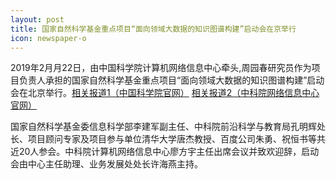 ```yaml
---
layout: post
title: 国家自然科学基金重点项目“面向领域大数据的知识图谱构建”启动会在京举行
icon: newspaper-o
---
```


2019年2月月22日，由中国科学院计算机网络信息中心牵头,周园春研究员作为项目负责人承担的国家自然科学基金重点项目“面向领域大数据的知识图谱构建”启动会在北京举行。<a href="http://www.cas.cn/yx/201902/t20190225_4680206.shtml">相关报道1（中国科学院官网）</a> <a href="http://www.cnic.cas.cn/xwdt/yfdt/201902/t20190225_5244573.html">相关报道2（中科院网络信息中心官网）</a>

国家自然科学基金委信息科学部李建军副主任、中科院前沿科学与教育局孔明辉处长、项目顾问专家及项目参与单位清华大学唐杰教授、百度公司朱勇、祝恒书等共近20人参会。中科院计算机网络信息中心廖方宇主任出席会议并致欢迎辞，启动会由中心主任助理、业务发展处处长许海燕主持。
